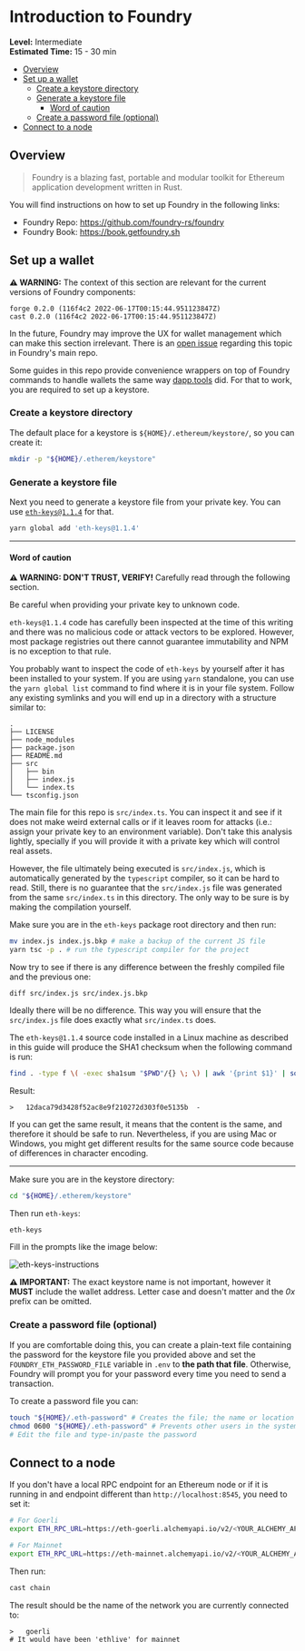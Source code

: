 # Introduction to Foundry

**Level:** Intermediate  
**Estimated Time:** 15 - 30 min

<!-- vim-markdown-toc GFM -->

- [Overview](#overview)
- [Set up a wallet](#set-up-a-wallet)
  - [Create a keystore directory](#create-a-keystore-directory)
  - [Generate a keystore file](#generate-a-keystore-file)
    - [Word of caution](#word-of-caution)
  - [Create a password file (optional)](#create-a-password-file-optional)
- [Connect to a node](#connect-to-a-node)

<!-- vim-markdown-toc -->

## Overview

> Foundry is a blazing fast, portable and modular toolkit for Ethereum application development written in Rust.

You will find instructions on how to set up Foundry in the following links:

- Foundry Repo: https://github.com/foundry-rs/foundry
- Foundry Book: https://book.getfoundry.sh

## Set up a wallet

**⚠️ WARNING:** The context of this section are relevant for the current versions of Foundry components:

```
forge 0.2.0 (116f4c2 2022-06-17T00:15:44.951123847Z)
cast 0.2.0 (116f4c2 2022-06-17T00:15:44.951123847Z)
```

In the future, Foundry may improve the UX for wallet management which can make this section irrelevant. There is an
[open issue](https://github.com/foundry-rs/foundry/issues/1869) regarding this topic in Foundry's main repo.

Some guides in this repo provide convenience wrappers on top of Foundry commands to handle wallets the same way
[dapp.tools](https://dapp.tools) did. For that to work, you are required to set up a keystore.

### Create a keystore directory

The default place for a keystore is `${HOME}/.ethereum/keystore/`, so you can create it:

```bash
mkdir -p "${HOME}/.etherem/keystore"
```

### Generate a keystore file

Next you need to generate a keystore file from your private key. You can use
[`eth-keys@1.1.4`](https://www.npmjs.com/package/eth-keys/v/1.1.4) for that.

```bash
yarn global add 'eth-keys@1.1.4'
```

---

#### Word of caution

**⚠️ WARNING: DON'T TRUST, VERIFY!** Carefully read through the following section.

Be careful when providing your private key to unknown code.

`eth-keys@1.1.4` code has carefully been inspected at the time of this writing and there was no malicious code or attack
vectors to be explored. However, most package registries out there cannot guarantee immutability and NPM is no exception
to that rule.

You probably want to inspect the code of `eth-keys` by yourself after it has been installed to your system. If you are
using `yarn` standalone, you can use the `yarn global list` command to find where it is in your file system. Follow any
existing symlinks and you will end up in a directory with a structure similar to:

```
.
├── LICENSE
├── node_modules
├── package.json
├── README.md
├── src
│   ├── bin
│   ├── index.js
│   └── index.ts
└── tsconfig.json
```

The main file for this repo is `src/index.ts`. You can inspect it and see if it does not make weird external calls or if
it leaves room for attacks (i.e.: assign your private key to an environment variable). Don't take this analysis lightly,
specially if you will provide it with a private key which will control real assets.

However, the file ultimately being executed is `src/index.js`, which is automatically generated by the `typescript`
compiler, so it can be hard to read. Still, there is no guarantee that the `src/index.js` file was generated from the
same `src/index.ts` in this directory. The only way to be sure is by making the compilation yourself.

Make sure you are in the `eth-keys` package root directory and then run:

```bash
mv index.js index.js.bkp # make a backup of the current JS file
yarn tsc -p . # run the typescript compiler for the project
```

Now try to see if there is any difference between the freshly compiled file and the previous one:

```
diff src/index.js src/index.js.bkp
```

Ideally there will be no difference. This way you will ensure that the `src/index.js` file does exactly what
`src/index.ts` does.

The `eth-keys@1.1.4` source code installed in a Linux machine as described in this guide will produce the SHA1 checksum
when the following command is run:

```bash
find . -type f \( -exec sha1sum "$PWD"/{} \; \) | awk '{print $1}' | sort | sha1sum
```

Result:

```
>   12daca79d3428f52ac8e9f210272d303f0e5135b  -
```

If you can get the same result, it means that the content is the same, and therefore it should be safe to run.
Nevertheless, if you are using Mac or Windows, you might get different results for the same source code because of
differences in character encoding.

---

Make sure you are in the keystore directory:

```bash
cd "${HOME}/.etherem/keystore"
```

Then run `eth-keys`:

```bash
eth-keys
```

Fill in the prompts like the image below:

![eth-keys-instructions](https://i.imgur.com/0tsesY6.png)

**⚠️ IMPORTANT:** The exact keystore name is not important, however it **MUST** include the wallet address. Letter case
and doesn't matter and the _0x_ prefix can be omitted.

### Create a password file (optional)

If you are comfortable doing this, you can create a plain-text file containing the password for the keystore file you
provided above and set the `FOUNDRY_ETH_PASSWORD_FILE` variable in `.env` to **the path that file**. Otherwise, Foundry
will prompt you for your password every time you need to send a transaction.

To create a password file you can:

```bash
touch "${HOME}/.eth-password" # Creates the file; the name or location doesn't matter
chmod 0600 "${HOME}/.eth-password" # Prevents other users in the system from accessing it
# Edit the file and type-in/paste the password
```

## Connect to a node

If you don't have a local RPC endpoint for an Ethereum node or if it is running in and endpoint different than
`http://localhost:8545`, you need to set it:

```bash
# For Goerli
export ETH_RPC_URL=https://eth-goerli.alchemyapi.io/v2/<YOUR_ALCHEMY_API_KEY>

# For Mainnet
export ETH_RPC_URL=https://eth-mainnet.alchemyapi.io/v2/<YOUR_ALCHEMY_API_KEY>
```

Then run:

```bash
cast chain
```

The result should be the name of the network you are currently connected to:

```
>   goerli
# It would have been 'ethlive' for mainnet
```
